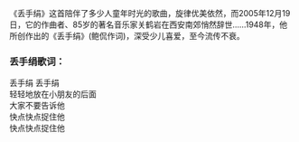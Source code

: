 

《丢手绢》这首陪伴了多少人童年时光的歌曲，旋律优美依然，而2005年12月19日，它的作曲者、85岁的著名音乐家关鹤岩在西安南郊悄然辞世……1948年，他所创作出的《丢手绢》(鲍侃作词)，深受少儿喜爱，至今流传不衰。

### 丢手绢歌词：

丢手绢 丢手绢  
轻轻地放在小朋友的后面  
大家不要告诉他  
快点快点捉住他  
快点快点捉住他  

